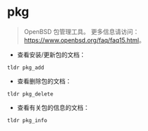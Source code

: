 # pkg

> OpenBSD 包管理工具。
> 更多信息请访问：<https://www.openbsd.org/faq/faq15.html>。

- 查看安装/更新包的文档：

`tldr pkg_add`

- 查看删除包的文档：

`tldr pkg_delete`

- 查看有关包的信息的文档：

`tldr pkg_info`